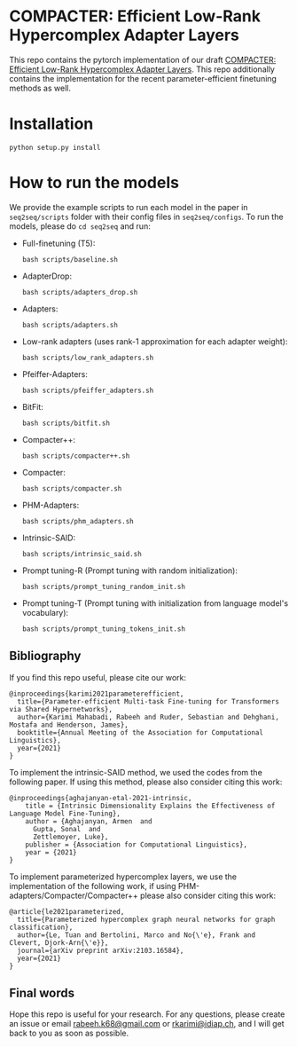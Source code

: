 # COMPACTER: Efficient Low-Rank Hypercomplex Adapter Layers
This repo contains the pytorch implementation of our draft [COMPACTER: Efficient Low-Rank Hypercomplex Adapter Layers](https://www.idiap.ch/~rkarimi/papers/compact_adapters.pdf).
This repo additionally contains the implementation for the recent parameter-efficient finetuning methods as well.

# Installation
```
python setup.py install
```

# How to run the models 
We provide the example scripts to run each model in the paper in `seq2seq/scripts`
folder with their config files in `seq2seq/configs`. To run the models, please do
`cd seq2seq` and run:
 - Full-finetuning (T5):
   ```
   bash scripts/baseline.sh
   ```  
 - AdapterDrop: 
   ```
   bash scripts/adapters_drop.sh
   ``` 
 - Adapters:
   ```
   bash scripts/adapters.sh
   ```
 - Low-rank adapters (uses rank-1 approximation for each adapter weight):
   ```
   bash scripts/low_rank_adapters.sh
   ```  
 - Pfeiffer-Adapters:
   ```
   bash scripts/pfeiffer_adapters.sh
   ``` 
 - BitFit:
   ```
   bash scripts/bitfit.sh
   ```
 - Compacter++:
   ```
   bash scripts/compacter++.sh
   ``` 
 - Compacter:
   ```
   bash scripts/compacter.sh
   ```
 - PHM-Adapters:
   ```
   bash scripts/phm_adapters.sh
   ```
 - Intrinsic-SAID:
   ```
   bash scripts/intrinsic_said.sh
   ```
 - Prompt tuning-R (Prompt tuning with random initialization): 
   ```
   bash scripts/prompt_tuning_random_init.sh
   ```
 - Prompt tuning-T (Prompt tuning with initialization from language model's vocabulary):
   ```
   bash scripts/prompt_tuning_tokens_init.sh
   ``` 

## Bibliography
If you find this repo useful, please cite our work:

```
@inproceedings{karimi2021parameterefficient,
  title={Parameter-efficient Multi-task Fine-tuning for Transformers via Shared Hypernetworks},
  author={Karimi Mahabadi, Rabeeh and Ruder, Sebastian and Dehghani, Mostafa and Henderson, James},
  booktitle={Annual Meeting of the Association for Computational Linguistics},
  year={2021}
}
```

To implement the intrinsic-SAID method, we used the codes from the following paper. If using this 
method, please also consider citing this work:
```
@inproceedings{aghajanyan-etal-2021-intrinsic,
    title = {Intrinsic Dimensionality Explains the Effectiveness of Language Model Fine-Tuning},
    author = {Aghajanyan, Armen  and
      Gupta, Sonal  and
      Zettlemoyer, Luke},
    publisher = {Association for Computational Linguistics},
    year = {2021}
}
```
To implement parameterized hypercomplex layers, we use the implementation of the following work,
if using PHM-adapters/Compacter/Compacter++ please also consider citing this work:
```
@article{le2021parameterized,
  title={Parameterized hypercomplex graph neural networks for graph classification},
  author={Le, Tuan and Bertolini, Marco and No{\'e}, Frank and Clevert, Djork-Arn{\'e}},
  journal={arXiv preprint arXiv:2103.16584},
  year={2021}
}
```

## Final words
Hope this repo is useful for your research. For any questions, please create an issue or
email rabeeh.k68@gmail.com or rkarimi@idiap.ch, and I will get back to you as soon as possible.

